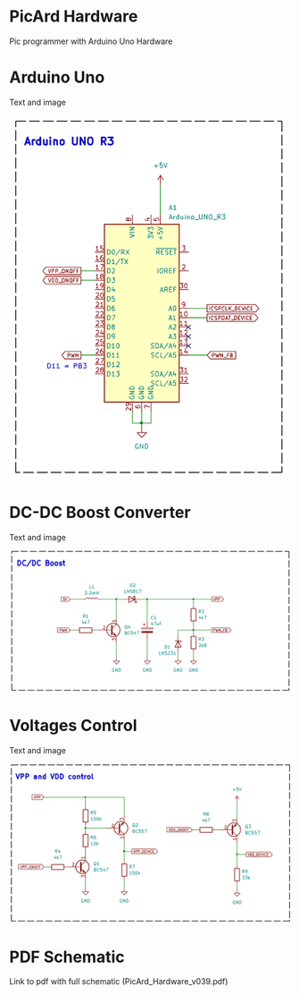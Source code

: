 # PicArd Hardware
Pic programmer with Arduino Uno Hardware

# Arduino Uno
Text and image

<img src="PicArd_Hardware_v039_Arduino.png" width="500">


# DC-DC Boost Converter
Text and image

<img src="PicArd_Hardware_v039_DCDC_Booster.png" width="700">

# Voltages Control
Text and image

<img src="PicArd_Hardware_v039_Voltages_Control.png" width="700">

# PDF Schematic
Link to pdf with full schematic
(PicArd_Hardware_v039.pdf)

